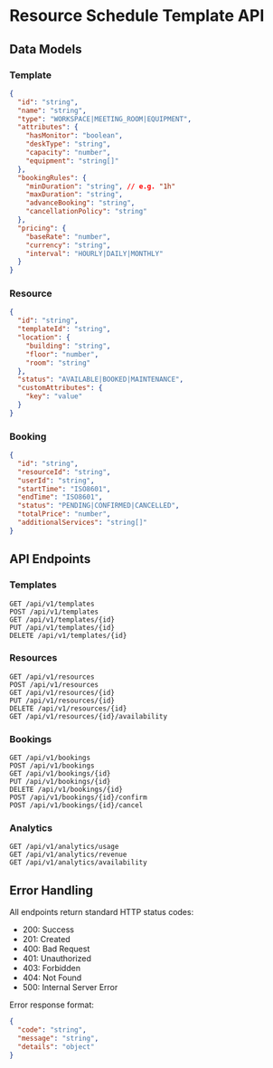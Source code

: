# Resource Schedule Template API

## Data Models

### Template
```json
{
  "id": "string",
  "name": "string",
  "type": "WORKSPACE|MEETING_ROOM|EQUIPMENT",
  "attributes": {
    "hasMonitor": "boolean",
    "deskType": "string",
    "capacity": "number",
    "equipment": "string[]"
  },
  "bookingRules": {
    "minDuration": "string", // e.g. "1h"
    "maxDuration": "string",
    "advanceBooking": "string",
    "cancellationPolicy": "string"
  },
  "pricing": {
    "baseRate": "number",
    "currency": "string",
    "interval": "HOURLY|DAILY|MONTHLY"
  }
}
```

### Resource
```json
{
  "id": "string",
  "templateId": "string",
  "location": {
    "building": "string",
    "floor": "number",
    "room": "string"
  },
  "status": "AVAILABLE|BOOKED|MAINTENANCE",
  "customAttributes": {
    "key": "value"
  }
}
```

### Booking
```json
{
  "id": "string",
  "resourceId": "string",
  "userId": "string",
  "startTime": "ISO8601",
  "endTime": "ISO8601",
  "status": "PENDING|CONFIRMED|CANCELLED",
  "totalPrice": "number",
  "additionalServices": "string[]"
}
```

## API Endpoints

### Templates

```
GET /api/v1/templates
POST /api/v1/templates
GET /api/v1/templates/{id}
PUT /api/v1/templates/{id}
DELETE /api/v1/templates/{id}
```

### Resources

```
GET /api/v1/resources
POST /api/v1/resources
GET /api/v1/resources/{id}
PUT /api/v1/resources/{id}
DELETE /api/v1/resources/{id}
GET /api/v1/resources/{id}/availability
```

### Bookings

```
GET /api/v1/bookings
POST /api/v1/bookings
GET /api/v1/bookings/{id}
PUT /api/v1/bookings/{id}
DELETE /api/v1/bookings/{id}
POST /api/v1/bookings/{id}/confirm
POST /api/v1/bookings/{id}/cancel
```

### Analytics

```
GET /api/v1/analytics/usage
GET /api/v1/analytics/revenue
GET /api/v1/analytics/availability
```

## Error Handling

All endpoints return standard HTTP status codes:
- 200: Success
- 201: Created
- 400: Bad Request
- 401: Unauthorized
- 403: Forbidden
- 404: Not Found
- 500: Internal Server Error

Error response format:
```json
{
  "code": "string",
  "message": "string",
  "details": "object"
}
```